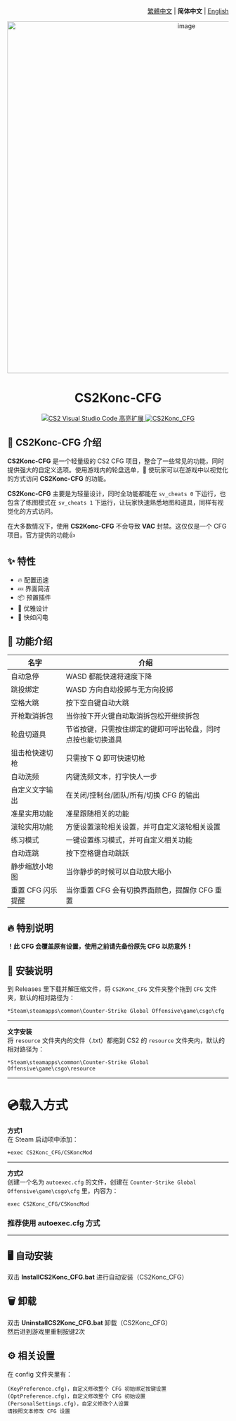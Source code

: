 <div align="right">

[繁體中文](../README.md) | **简体中文** | [English](./README.en.md)

</div>

<div align="center">
    <img src="https://github.com/Yunkong-ouo/CS2Konc_CFG/blob/main/github/image/CS2.jpg" alt="image" width="800">
</div>

<h1 align="center">CS2Konc-CFG</h1>

<p align="center">
    <a href="https://github.com/Yunkong-ouo/Cs2CfgHighlighterExtension">
        <img alt="CS2 Visual Studio Code 高亮扩展" src="https://img.shields.io/badge/CS2%20VSCode%20%E9%AB%98%E4%BA%AE%E6%89%A9%E5%B1%95-blue?style=for-the-badge&logo=github">
    </a>
    <a href="https://github.com/Yunkong-ouo/CS2Konc_CFG">
        <img alt="CS2Konc_CFG" src="https://img.shields.io/badge/CS2%20Konc%20CFG-green?style=for-the-badge&logo=github">
    </a>
</p>

## 💼 CS2Konc-CFG 介绍
**CS2Konc-CFG** 是一个轻量级的 CS2 CFG 项目，整合了一些常见的功能，同时提供强大的自定义选项。使用游戏内的轮盘选单，🚀 使玩家可以在游戏中以视觉化的方式访问 **CS2Konc-CFG** 的功能。

**CS2Konc-CFG** 主要是为轻量设计，同时全功能都能在 `sv_cheats 0` 下运行，也包含了练图模式在 `sv_cheats 1` 下运行，让玩家快速熟悉地图和道具，同样有视觉化的方式访问。

在大多数情况下，使用 **CS2Konc-CFG** 不会导致 **VAC** 封禁。这仅仅是一个 CFG 项目。官方提供的功能👍

## ✨ 特性
- 🔥 配置迅速
- 💤 界面简洁
- 📦 预置插件
- 🧹 优雅设计
- 🚀 快如闪电

## 📝 功能介绍
| 名字                      | 介绍                                   |
|------------------------- |----------------------------------------|
| 自动急停                  | WASD 都能快速将速度下降
| 跳投绑定                  | WASD 方向自动投掷与无方向投掷
| 空格大跳                  | 按下空白键自动大跳
| 开枪取消拆包              | 当你按下开火键自动取消拆包松开继续拆包
| 轮盘切道具                | 节省按键，只需按住绑定的键即可呼出轮盘，同时点按也能切换道具
| 狙击枪快速切枪            | 只需按下 Q 即可快速切枪
| 自动洗频                  | 内键洗频文本，打字快人一步
| 自定义文字输出            | 在关闭/控制台/团队/所有/切换 CFG 的输出
| 准星实用功能              | 准星跟随相关的功能
| 滚轮实用功能              | 方便设置滚轮相关设置，并可自定义滚轮相关设置
| 练习模式                  | 一键设置练习模式，并可自定义相关功能
| 自动连跳                  | 按下空格键自动跳跃  
| 静步缩放小地图            | 当你静步的时候可以自动放大缩小
| 重置 CFG 闪乐提醒         | 当你重置 CFG 会有切换界面颜色，提醒你 CFG 重置

## 🔥 特别说明
**！此 CFG 会覆盖原有设置，使用之前请先备份原先 CFG 以防意外！**

## 🚀 安装说明
到 Releases 里下载并解压缩文件，将 `CS2Konc_CFG` 文件夹整个拖到 `CFG` 文件夹，默认的相对路径为：
```
*Steam\steamapps\common\Counter-Strike Global Offensive\game\csgo\cfg
```

---

**文字安装**<br>
将 `resource` 文件夹内的文件（.txt）都拖到 CS2 的 `resource` 文件夹内，默认的相对路径为：
```
*Steam\steamapps\common\Counter-Strike Global Offensive\game\csgo\resource
```

---

<h1>💿载入方式</h1>

**方式1**  
在 Steam 启动项中添加：
```
+exec CS2Konc_CFG/CSKoncMod
```

---

**方式2**  
创建一个名为 `autoexec.cfg` 的文件，创建在 `Counter-Strike Global Offensive\game\csgo\cfg` 里，内容为：
```
exec CS2Konc_CFG/CSKoncMod
```
### **推荐使用 autoexec.cfg 方式**

---

## 🖥️ 自动安装

双击 **InstallCS2Konc_CFG.bat** 进行自动安装（CS2Konc_CFG）

## 🗑️ 卸载

双击 **UninstallCS2Konc_CFG.bat** 卸载（CS2Konc_CFG）
<br>然后进到游戏里重制按键2次

## ⚙️ 相关设置
在 config 文件夹里有：
```
(KeyPreference.cfg)，自定义修改整个 CFG 初始绑定按键设置  
(OptPreference.cfg)，自定义修改整个 CFG 初始设置  
(PersonalSettings.cfg)，自定义修改个人设置  
请按照文本修改 CFG 设置
```
